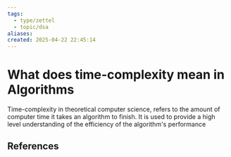 ```yaml
---
tags:
  - type/zettel
  - topic/dsa
aliases: 
created: 2025-04-22 22:45:14
---
```

# What does time-complexity mean in Algorithms

Time-complexity in theoretical computer science, refers to the amount of computer time it takes an algorithm to finish. It is used to provide a high level understanding of the efficiency of the algorithm's performance

## References

